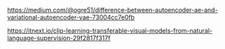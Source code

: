 https://medium.com/@ogre51/difference-between-autoencoder-ae-and-variational-autoencoder-vae-73004cc7e0fb



https://itnext.io/clip-learning-transferable-visual-models-from-natural-language-supervision-29f2817f317f
